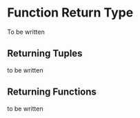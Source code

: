 # Function Return Type

To be written

## Returning Tuples

to be written

## Returning Functions

to be written
